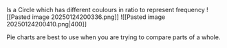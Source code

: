 Is a Circle which has different coulours in ratio to  represent frequency
![[Pasted image 20250124200336.png]]
![[Pasted image 20250124200410.png|400]]

Pie charts are best to use when you are trying to compare
parts of a whole.
